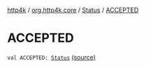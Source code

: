 [http4k](../../index.md) / [org.http4k.core](../index.md) / [Status](index.md) / [ACCEPTED](./-a-c-c-e-p-t-e-d.md)

# ACCEPTED

`val ACCEPTED: `[`Status`](index.md) [(source)](https://github.com/http4k/http4k/blob/master/http4k-core/src/main/kotlin/org/http4k/core/Status.kt#L12)
